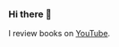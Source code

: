 ### Hi there 👋

I review books on [YouTube](https://www.youtube.com/channel/UClWi5nqFb1u58opo5acBvyQ).

<!--
**recenzje-nietypowych-ksiazek/recenzje-nietypowych-ksiazek** is a ✨ _special_ ✨ repository because its `README.md` (this file) appears on your GitHub profile.

Here are some ideas to get you started:

- 🔭 I’m currently working on ...
- 🌱 I’m currently learning ...
- 👯 I’m looking to collaborate on ...
- 🤔 I’m looking for help with ...
- 💬 Ask me about ...
- 📫 How to reach me: ...
- 😄 Pronouns: ...
- ⚡ Fun fact: ...
-->
